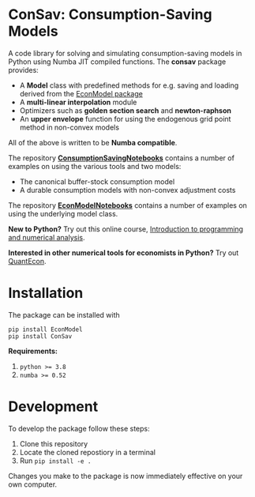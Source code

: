 # ConSav: Consumption-Saving Models

A code library for solving and simulating consumption-saving models in Python using Numba JIT compiled functions. The **consav** package provides:

* A **Model** class with predefined methods for e.g. saving and loading derived from the [EconModel package](https://github.com/NumEconCopenhagen/EconModel)
* A **multi-linear interpolation** module
* Optimizers such as **golden section search** and **newton-raphson**
* An **upper envelope** function for using the endogenous grid point method in non-convex models

All of the above is written to be **Numba compatible**.

The repository **[ConsumptionSavingNotebooks](https://github.com/NumEconCopenhagen/ConsumptionSavingNotebooks)** contains a number of examples on using the various tools and two models:

* The canonical buffer-stock consumption model
* A durable consumption models with non-convex adjustment costs

The repository **[EconModelNotebooks](https://github.com/NumEconCopenhagen/EconModelNotebooks)** contains a number of examples on using the underlying model class.

**New to Python?** Try out this online course, [Introduction to programming and numerical analysis](https://numeconcopenhagen.netlify.com/).

**Interested in other numerical tools for economists in Python?** Try out [QuantEcon](https://lectures.quantecon.org/).

# Installation

The package can be installed with

```
pip install EconModel
pip install ConSav
```

**Requirements:** 

1. `python >= 3.8`
2. `numba >= 0.52`

# Development

To develop the package follow these steps:

1. Clone this repository
2. Locate the cloned repostiory in a terminal
4. Run `pip install -e .`

Changes you make to the package is now immediately effective on your own computer. 